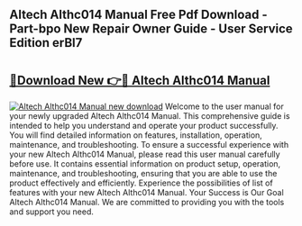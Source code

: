 ## Altech Althc014 Manual Free Pdf Download - Part-bpo New Repair Owner Guide - User Service Edition erBl7

# <h2><a href="http://cf11106.oget.top/?id=Altech+Althc014+Manual">🔗Download New 👉🔴 Altech Althc014 Manual</a></h2>

[![Altech Althc014 Manual new download](https://i.imgur.com/5g1atiW.png)](http://cf11106.oget.top/?id=Altech+Althc014+Manual)
Welcome to the user manual for your newly upgraded Altech Althc014 Manual. This comprehensive guide is intended to help you understand and operate your product successfully. You will find detailed information on features, installation, operation, maintenance, and troubleshooting. To ensure a successful experience with your new Altech Althc014 Manual, please read this user manual carefully before use. It contains essential information on product setup, operation, maintenance, and troubleshooting, ensuring that you are able to use the product effectively and efficiently. Experience the possibilities of list of features with your new Altech Althc014 Manual. Your Success is Our Goal Altech Althc014 Manual. We are committed to providing you with the tools and support you need.
